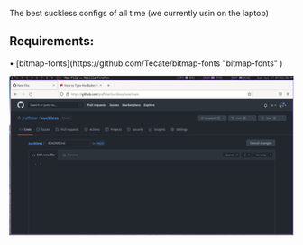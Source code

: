 The best suckless configs of all time (we currently usin on the laptop)

<h2> Requirements: </h2>
  • [bitmap-fonts](https://github.com/Tecate/bitmap-fonts "bitmap-fonts" )
  
  
  ![Preview](https://raw.githubusercontent.com/jraffstar/suckless/main/setup.png?token=GHSAT0AAAAAABWWJQIOSZK6C2Z5A5SGKT2KYWULOZA)
